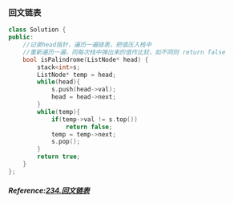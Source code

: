 ### 回文链表
```cpp
class Solution {
public:
    //记录head指针，遍历一遍链表，把值压入栈中
    //重新遍历一遍，同每次栈中弹出来的值作比较，如不同则 return false 
    bool isPalindrome(ListNode* head) {
        stack<int>s;
        ListNode* temp = head;
        while(head){
            s.push(head->val);
            head = head->next;
        }
        while(temp){
            if(temp->val != s.top())
                return false;
            temp = temp->next;
            s.pop();
        }
        return true;
    }
};
```

##### Reference:[234.回文链表](https://leetcode.cn/problems/palindrome-linked-list/)